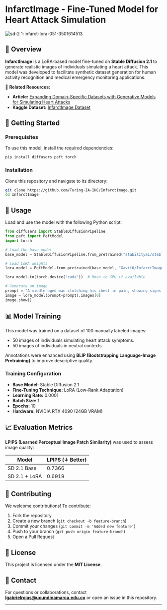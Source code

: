# InfarctImage - Fine-Tuned Model for Heart Attack Simulation

![sd-2 1-infarct-lora-051-3501614513](https://github.com/user-attachments/assets/b22642fb-4952-497d-aad7-4abf8d2bcdb7)

## 📌 Overview
**InfarctImage** is a LoRA-based model fine-tuned on **Stable Diffusion 2.1** to generate realistic images of individuals simulating a heart attack. This model was developed to facilitate synthetic dataset generation for human activity recognition and medical emergency monitoring applications.

🔗 **Related Resources:**
- **Article:** [Expanding Domain-Specific Datasets with Generative Models for Simulating Heart Attacks](#)
- **Kaggle Dataset:** [InfarctImage Dataset](https://www.kaggle.com/datasets/gavit0/InfarctImage)

## 🚀 Getting Started

### Prerequisites
To use this model, install the required dependencies:
```bash
pip install diffusers peft torch
```

### Installation
Clone this repository and navigate to its directory:
```bash
git clone https://github.com/Turing-IA-IHC/InfarctImage.git
cd InfarctImage
```

## 🎯 Usage
Load and use the model with the following Python script:
```python
from diffusers import StableDiffusionPipeline
from peft import PeftModel
import torch

# Load the base model
base_model = StableDiffusionPipeline.from_pretrained("stabilityai/stable-diffusion-2-1")

# Load LoRA weights
lora_model = PeftModel.from_pretrained(base_model, "Gavit0/InfarctImage")

lora_model.to(torch.device("cuda"))  # Move to GPU if available

# Generate an image
prompt = "A middle-aged man clutching his chest in pain, showing signs of a heart attack."
image = lora_model(prompt=prompt).images[0]
image.show()
```

## 📊 Model Training
This model was trained on a dataset of 100 manually labeled images:
- 50 images of individuals simulating heart attack symptoms.
- 50 images of individuals in neutral contexts.

Annotations were enhanced using **BLIP (Bootstrapping Language-Image Pretraining)** to improve descriptive quality.

### Training Configuration
- **Base Model:** Stable Diffusion 2.1
- **Fine-Tuning Technique:** LoRA (Low-Rank Adaptation)
- **Learning Rate:** 0.0001
- **Batch Size:** 1
- **Epochs:** 10
- **Hardware:** NVIDIA RTX 4090 (24GB VRAM)

## 📈 Evaluation Metrics
**LPIPS (Learned Perceptual Image Patch Similarity)** was used to assess image quality:

| Model | LPIPS (↓ Better) |
|--------|---------------|
| SD 2.1 Base | 0.7366 |
| SD 2.1 + LoRA | 0.6919 |

## 🤝 Contributing
We welcome contributions! To contribute:
1. Fork the repository
2. Create a new branch (`git checkout -b feature-branch`)
3. Commit your changes (`git commit -m 'Added new feature'`)
4. Push to your branch (`git push origin feature-branch`)
5. Open a Pull Request

## 📜 License
This project is licensed under the **MIT License**.

## 📧 Contact
For questions or collaborations, contact **lgabrielrojas@ucundinamarca.edu.co** or open an issue in this repository.

---
